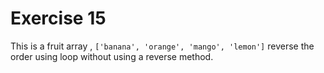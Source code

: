 # Exercise 15
This is a fruit array , ```['banana', 'orange', 'mango', 'lemon']``` reverse the order using loop without using a reverse method.